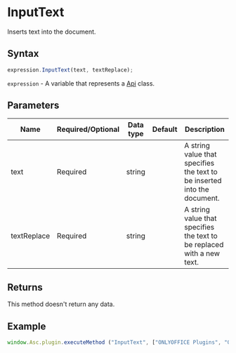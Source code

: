 # InputText

Inserts text into the document.

## Syntax

```javascript
expression.InputText(text, textReplace);
```

`expression` - A variable that represents a [Api](../Api.md) class.

## Parameters

| **Name** | **Required/Optional** | **Data type** | **Default** | **Description** |
| ------------- | ------------- | ------------- | ------------- | ------------- |
| text | Required | string |  | A string value that specifies the text to be inserted into the document. |
| textReplace | Required | string |  | A string value that specifies the text to be replaced with a new text. |

## Returns

This method doesn't return any data.

## Example

```javascript editor-pptx
window.Asc.plugin.executeMethod ("InputText", ["ONLYOFFICE Plugins", "ONLYOFFICE for developers"]);
```

